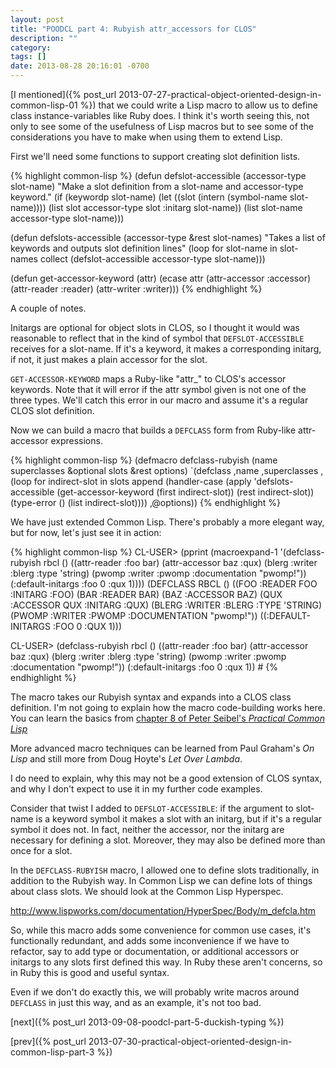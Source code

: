 ```yaml
---
layout: post
title: "POODCL part 4: Rubyish attr_accessors for CLOS"
description: ""
category: 
tags: []
date: 2013-08-28 20:16:01 -0700
---
```

<!-- {% include JB/setup %} -->

[I mentioned]({% post_url 2013-07-27-practical-object-oriented-design-in-common-lisp-01 %}) that
we could write a Lisp macro to allow us to define class
instance-variables like Ruby does. I think it's worth seeing this, not
only to see some of the usefulness of Lisp macros but to see some of
the considerations you have to make when using them to extend Lisp.

<!-- more -->

First we'll need some functions to support creating slot definition lists.

{% highlight common-lisp %}
(defun defslot-accessible (accessor-type slot-name)
  "Make a slot definition from a slot-name and accessor-type keyword."
  (if (keywordp slot-name)
      (let ((slot (intern (symbol-name slot-name))))
        (list slot accessor-type slot :initarg slot-name))
      (list slot-name accessor-type slot-name)))

(defun defslots-accessible (accessor-type &rest slot-names)
  "Takes a list of keywords and outputs slot definition lines"
  (loop
     for slot-name in slot-names
     collect (defslot-accessible accessor-type slot-name)))

(defun get-accessor-keyword (attr)
  (ecase attr
    (attr-accessor :accessor)
    (attr-reader   :reader)
    (attr-writer   :writer)))
{% endhighlight %}

A couple of notes. 

Initargs are optional for object slots in CLOS, so I thought it would
was reasonable to reflect that in the kind of symbol that
`DEFSLOT-ACCESSIBLE` receives for a slot-name. If it's a keyword, it
makes a corresponding initarg, if not, it just makes a plain accessor
for the slot.

`GET-ACCESSOR-KEYWORD` maps a Ruby-like "attr\_" to CLOS's accessor
keywords. Note that it will error if the attr symbol given is not one
of the three types. We'll catch this error in our macro and assume
it's a regular CLOS slot definition.

Now we can build a macro that builds a `DEFCLASS` form from
Ruby-like attr-accessor expressions.

{% highlight common-lisp %}
(defmacro defclass-rubyish (name superclasses
                            &optional slots &rest options)
  `(defclass ,name ,superclasses
     ,(loop
         for indirect-slot in slots
         append (handler-case 
                    (apply 'defslots-accessible
                           (get-accessor-keyword (first indirect-slot))
                           (rest indirect-slot))
                  (type-error () (list indirect-slot))))
     ,@options))
{% endhighlight %}

We have just extended Common Lisp. There's probably a more elegant
way, but for now, let's just see it in action:

{% highlight common-lisp %}
CL-USER> (pprint
          (macroexpand-1
           '(defclass-rubyish rbcl ()
             ((attr-reader :foo bar)
              (attr-accessor baz :qux)
              (blerg :writer :blerg :type 'string)
              (pwomp :writer :pwomp :documentation "pwomp!"))
             (:default-initargs
              :foo 0
              :qux 1))))
(DEFCLASS RBCL ()
  ((FOO :READER FOO :INITARG :FOO) 
   (BAR :READER BAR) 
   (BAZ :ACCESSOR BAZ)
   (QUX :ACCESSOR QUX :INITARG :QUX) 
   (BLERG :WRITER :BLERG :TYPE 'STRING)
   (PWOMP :WRITER :PWOMP :DOCUMENTATION "pwomp!"))
  ((:DEFAULT-INITARGS :FOO 0 :QUX 1)))

CL-USER> (defclass-rubyish rbcl ()
           ((attr-reader :foo bar)
            (attr-accessor baz :qux)
            (blerg :writer :blerg :type 'string)
            (pwomp :writer :pwomp :documentation "pwomp!"))
           (:default-initargs
            :foo 0
            :qux 1))
#<STANDARD-CLASS RBCL>
{% endhighlight %}

The macro takes our Rubyish syntax and expands into a CLOS class
definition. I'm not going to explain how the macro code-building works
here. You can learn the basics from
[chapter 8 of Peter Seibel's *Practical Common Lisp*](http://www.gigamonkeys.com/book/macros-defining-your-own.html)

More advanced macro techniques can be learned from Paul Graham's *On
Lisp* and still more from Doug Hoyte's *Let Over Lambda*.

I do need to explain, why this may not be a good extension of CLOS
syntax, and why I don't expect to use it in my further code examples.

Consider that twist I added to `DEFSLOT-ACCESSIBLE`: if the argument to
slot-name is a keyword symbol it makes a slot with an initarg, but if
it's a regular symbol it does not. In fact, neither the accessor, nor
the initarg are necessary for defining a slot. Moreover, they may also
be defined more than once for a slot.

In the `DEFCLASS-RUBYISH` macro, I allowed one to define slots
traditionally, in addition to the Rubyish way. In Common Lisp we can
define lots of things about class slots. We should look at the Common
Lisp Hyperspec.

<http://www.lispworks.com/documentation/HyperSpec/Body/m_defcla.htm>

So, while this macro adds some convenience for common use cases, it's
functionally redundant, and adds some inconvenience if we have to
refactor, say to add type or documentation, or additional accessors or
initargs to any slots first defined this way. In Ruby these aren't
concerns, so in Ruby this is good and useful syntax.

Even if we don't do exactly this, we will probably write macros around
`DEFCLASS` in just this way, and as an example, it's not too bad.


[next]({% post_url 2013-09-08-poodcl-part-5-duckish-typing %})

[prev]({% post_url 2013-07-30-practical-object-oriented-design-in-common-lisp-part-3 %})
